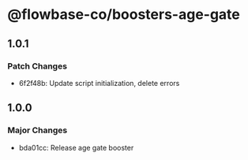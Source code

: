 # @flowbase-co/boosters-age-gate

## 1.0.1

### Patch Changes

- 6f2f48b: Update script initialization, delete errors

## 1.0.0

### Major Changes

- bda01cc: Release age gate booster
